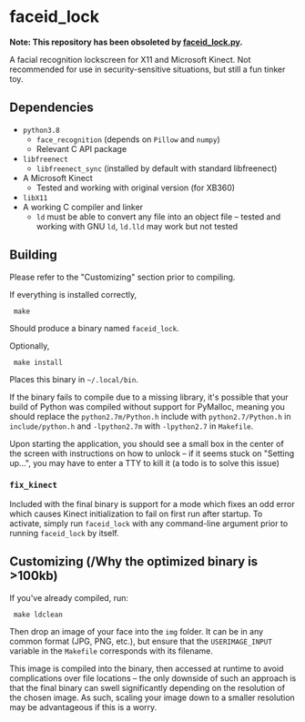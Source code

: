 # faceid\_lock

__Note: This repository has been obsoleted by [faceid_lock.py](https://github.com/Cubified/faceid_lock.py).__

A facial recognition lockscreen for X11 and Microsoft Kinect.  Not recommended for use in security-sensitive situations, but still a fun tinker toy.

## Dependencies

- `python3.8`
  - `face_recognition` (depends on `Pillow` and `numpy`)
  - Relevant C API package
- `libfreenect`
  - `libfreenect_sync` (installed by default with standard libfreenect)
- A Microsoft Kinect
  - Tested and working with original version (for XB360)
- `libX11`
- A working C compiler and linker
  - `ld` must be able to convert any file into an object file &ndash; tested and working with GNU `ld`, `ld.lld` may work but not tested

## Building

Please refer to the "Customizing" section prior to compiling.

If everything is installed correctly,

     make

Should produce a binary named `faceid_lock`.

Optionally,

     make install

Places this binary in `~/.local/bin`.

If the binary fails to compile due to a missing library, it's possible that your build of Python was compiled without support for PyMalloc, meaning you should replace the `python2.7m/Python.h` include with `python2.7/Python.h` in `include/python.h` and `-lpython2.7m` with `-lpython2.7` in `Makefile`.

Upon starting the application, you should see a small box in the center of the screen with instructions on how to unlock &ndash; if it seems stuck on "Setting up...", you may have to enter a TTY to kill it (a todo is to solve this issue)

### `fix_kinect`

Included with the final binary is support for a mode which fixes an odd error which causes Kinect initialization to fail on first run after startup.  To activate, simply run `faceid_lock` with any command-line argument prior to running `faceid_lock` by itself.

## Customizing (/Why the optimized binary is >100kb)

If you've already compiled, run:

     make ldclean

Then drop an image of your face into the `img` folder.  It can be in any common format (JPG, PNG, etc.), but ensure that the `USERIMAGE_INPUT` variable in the `Makefile` corresponds with its filename.

This image is compiled into the binary, then accessed at runtime to avoid complications over file locations &ndash; the only downside of such an approach is that the final binary can swell significantly depending on the resolution of the chosen image.  As such, scaling your image down to a smaller resolution may be advantageous if this is a worry.
